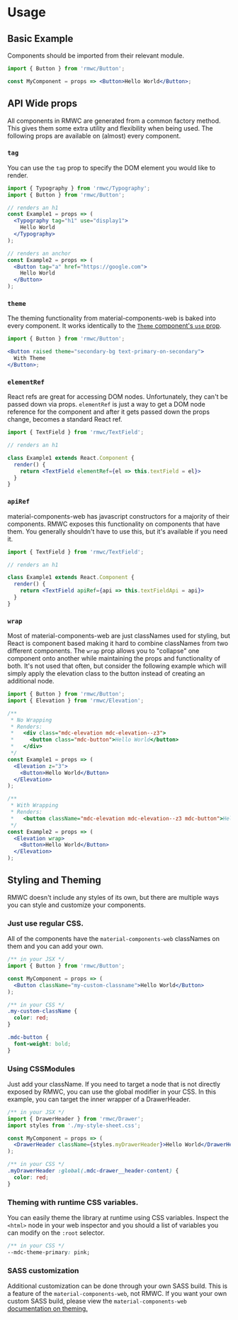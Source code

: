 # Usage

## Basic Example

Components should be imported from their relevant module.

```jsx
import { Button } from 'rmwc/Button';

const MyComponent = props => <Button>Hello World</Button>;
```

## API Wide props

All components in RMWC are generated from a common factory method. This gives them some extra utility and flexibility when being used. The following props are available on (almost) every component.

### `tag`

You can use the `tag` prop to specify the DOM element you would like to render.

```jsx
import { Typography } from 'rmwc/Typography';
import { Button } from 'rmwc/Button';

// renders an h1
const Example1 = props => (
  <Typography tag="h1" use="display1">
    Hello World
  </Typography>
);

// renders an anchor
const Example2 = props => (
  <Button tag="a" href="https://google.com">
    Hello World
  </Button>
);
```

### `theme`

The theming functionality from material-components-web is baked into every component. It works identically to the [`Theme` component's `use` prop](theme).

```jsx
import { Button } from 'rmwc/Button';

<Button raised theme="secondary-bg text-primary-on-secondary">
  With Theme
</Button>;
```

### `elementRef`

React refs are great for accessing DOM nodes. Unfortunately, they can't be passed down via props. `elementRef` is just a way to get a DOM node reference for the component and after it gets passed down the props change, becomes a standard React ref.

```jsx
import { TextField } from 'rmwc/TextField';

// renders an h1

class Example1 extends React.Component {
  render() {
    return <TextField elementRef={el => this.textField = el}>
  }
}
```

### `apiRef`

material-components-web has javascript constructors for a majority of their components. RMWC exposes this functionality on components that have them. You generally shouldn't have to use this, but it's available if you need it.

```jsx
import { TextField } from 'rmwc/TextField';

// renders an h1

class Example1 extends React.Component {
  render() {
    return <TextField apiRef={api => this.textFieldApi = api}>
  }
}
```

### `wrap`

Most of material-components-web are just classNames used for styling, but React is component based making it hard to combine classNames from two different components. The `wrap` prop allows you to "collapse" one component onto another while maintaining the props and functionality of both. It's not used that often, but consider the following example which will simply apply the elevation class to the button instead of creating an additional node.

```jsx
import { Button } from 'rmwc/Button';
import { Elevation } from 'rmwc/Elevation';

/**
 * No Wrapping
 * Renders:
 *   <div class="mdc-elevation mdc-elevation--z3">
 *     <button class="mdc-button">Hello World</button>
 *   </div>
 */
const Example1 = props => (
  <Elevation z="3">
    <Button>Hello World</Button>
  </Elevation>
);

/**
 * With Wrapping
 * Renders:
 *   <button className="mdc-elevation mdc-elevation--z3 mdc-button">Hello World</button>
 */
const Example2 = props => (
  <Elevation wrap>
    <Button>Hello World</Button>
  </Elevation>
);
```

## Styling and Theming

RMWC doesn't include any styles of its own, but there are multiple ways you can style and customize your components.

### Just use regular CSS.

All of the components have the `material-components-web` classNames on them and you can add your own.

```jsx
/** in your JSX */
import { Button } from 'rmwc/Button';

const MyComponent = props => (
  <Button className="my-custom-classname">Hello World</Button>
);
```

```css
/** in your CSS */
.my-custom-className {
  color: red;
}

.mdc-button {
  font-weight: bold;
}
```

### Using CSSModules

Just add your className. If you need to target a node that is not directly exposed by RMWC, you can use the global modifier in your CSS. In this example, you can target the inner wrapper of a DrawerHeader.

```jsx
/** in your JSX */
import { DrawerHeader } from 'rmwc/Drawer';
import styles from './my-style-sheet.css';

const MyComponent = props => (
  <DrawerHeader className={styles.myDrawerHeader}>Hello World</DrawerHeader>
);
```

```css
/** in your CSS */
.myDrawerHeader :global(.mdc-drawer__header-content) {
  color: red;
}
```

### Theming with runtime CSS variables.

You can easily theme the library at runtime using CSS variables. Inspect the `<html>` node in your web inspector and you should a list of variables you can modify on the `:root` selector.

```css
/** in your CSS */
--mdc-theme-primary: pink;
```

### SASS customization

Additional customization can be done through your own SASS build. This is a feature of the `material-components-web`, not RMWC. If you want your own custom SASS build, please view the `material-components-web` [documentation on theming.](https://material.io/components/web/docs/theming/)
